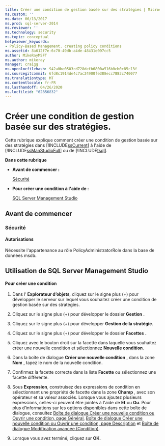 ```yaml
---
title: Créer une condition de gestion basée sur des stratégies | Microsoft Docs
ms.custom: ''
ms.date: 06/13/2017
ms.prod: sql-server-2014
ms.reviewer: ''
ms.technology: security
ms.topic: conceptual
helpviewer_keywords:
- Policy-Based Management, creating policy conditions
ms.assetid: 8a612f7e-6c70-49db-a4de-48431e097cc5
author: MikeRayMSFT
ms.author: mikeray
manager: craigg
ms.openlocfilehash: 942a0be0503cd728defb6800a516b0cb0c85c13f
ms.sourcegitcommit: 6fd8c1914de4c7ac24900fe388ecc7883c740077
ms.translationtype: MT
ms.contentlocale: fr-FR
ms.lasthandoff: 04/26/2020
ms.locfileid: "62856832"
---
```

# <a name="create-a-new-policy-based-management-condition"></a>Créer une condition de gestion basée sur des stratégies.
  Cette rubrique explique comment créer une condition de gestion basée sur des stratégies dans [!INCLUDE[ssCurrent](../../includes/sscurrent-md.md)] à l'aide de [!INCLUDE[ssManStudioFull](../../includes/ssmanstudiofull-md.md)] ou de [!INCLUDE[tsql](../../includes/tsql-md.md)].  
  
 **Dans cette rubrique**  
  
-   **Avant de commencer :**  
  
     [Sécurité](#Security)  
  
-   **Pour créer une condition à l'aide de :**  
  
     [SQL Server Management Studio](#SSMSProcedure)  
  
##  <a name="before-you-begin"></a><a name="BeforeYouBegin"></a> Avant de commencer  
  
###  <a name="security"></a><a name="Security"></a> Sécurité  
  
####  <a name="permissions"></a><a name="Permissions"></a> Autorisations  
 Nécessite l'appartenance au rôle PolicyAdministratorRole dans la base de données msdb.  
  
##  <a name="using-sql-server-management-studio"></a><a name="SSMSProcedure"></a> Utilisation de SQL Server Management Studio  
  
#### <a name="to-create-a-condition"></a>Pour créer une condition  
  
1.  Dans l’ **Explorateur d’objets**, cliquez sur le signe plus (+) pour développer le serveur sur lequel vous souhaitez créer une condition de gestion basée sur des stratégies.  
  
2.  Cliquez sur le signe plus (+) pour développer le dossier **Gestion** .  
  
3.  Cliquez sur le signe plus (+) pour développer **Gestion de la stratégie**.  
  
4.  Cliquez sur le signe plus (+) pour développer le dossier **Facettes** .  
  
5.  Cliquez avec le bouton droit sur la facette dans laquelle vous souhaitez créer une nouvelle condition et sélectionnez **Nouvelle condition**.  
  
6.  Dans la boîte de dialogue **Créer une nouvelle condition** , dans la zone **Nom** , tapez le nom de la nouvelle condition.  
  
7.  Confirmez la facette correcte dans la liste **Facette** ou sélectionnez une facette différente.  
  
8.  Sous **Expression**, construisez des expressions de condition en sélectionnant une propriété de facette dans la zone **Champ** , avec son opérateur et sa valeur associés. Lorsque vous ajoutez plusieurs expressions, celles-ci peuvent être jointes à l'aide de **Et** ou **Ou**. Pour plus d’informations sur les options disponibles dans cette boîte de dialogue, consultez [Boîte de dialogue Créer une nouvelle condition ou Ouvrir une condition, page Général](../../integration-services/general-page-of-integration-services-designers-options.md), [Boîte de dialogue Créer une nouvelle condition ou Ouvrir une condition, page Description](create-new-condition-or-open-condition-dialog-box-description-page.md) et [Boîte de dialogue Modification avancée &#40;Condition&#41;](advanced-edit-condition-dialog-box.md).  
  
9. Lorsque vous avez terminé, cliquez sur **OK**.  
  
  
